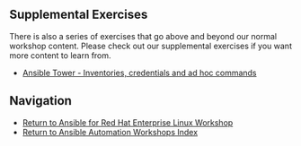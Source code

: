 ## Supplemental Exercises

There is also a series of exercises that go above and beyond our normal workshop content.  Please check out our supplemental exercises if you want more content to learn from.  

- [Ansible Tower - Inventories, credentials and ad hoc commands](ansible_tower_credentials)

## Navigation

- [Return to Ansible for Red Hat Enterprise Linux Workshop](../README.md)
- [Return to Ansible Automation Workshops Index](../..README.md)
